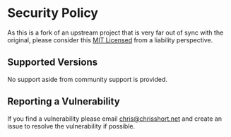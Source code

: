 # Security Policy

As this is a fork of an upstream project that is very far out of sync with the original, please consider this [MIT Licensed](https://opensource.org/licenses/MIT) from a liability perspective.

## Supported Versions

No support aside from community support is provided.

## Reporting a Vulnerability

If you find a vulnerability please email chris@chrisshort.net and create an issue to resolve the vulnerability if possible.
